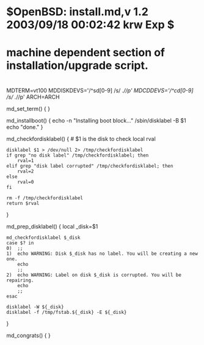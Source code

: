 #	$OpenBSD: install.md,v 1.2 2003/09/18 00:02:42 krw Exp $
#
# machine dependent section of installation/upgrade script.
#

MDTERM=vt100
MDDISKDEVS='/^sd[0-9] /s/ .*//p'
MDCDDEVS='/^cd[0-9] /s/ .*//p'
ARCH=ARCH

md_set_term() {
}

md_installboot() {
	echo -n "Installing boot block..."
	/sbin/disklabel -B $1
	echo "done."
}

md_checkfordisklabel() {
	# $1 is the disk to check
	local rval

	disklabel $1 > /dev/null 2> /tmp/checkfordisklabel
	if grep "no disk label" /tmp/checkfordisklabel; then
		rval=1
	elif grep "disk label corrupted" /tmp/checkfordisklabel; then
		rval=2
	else
		rval=0
	fi

	rm -f /tmp/checkfordisklabel
	return $rval
}

md_prep_disklabel()
{
	local _disk=$1

	md_checkfordisklabel $_disk
	case $? in
	0)	;;
	1)	echo WARNING: Disk $_disk has no label. You will be creating a new one.
		echo
		;;
	2)	echo WARNING: Label on disk $_disk is corrupted. You will be repairing.
		echo
		;;
	esac

	disklabel -W ${_disk}
	disklabel -f /tmp/fstab.${_disk} -E ${_disk}
}

md_congrats() {
}
